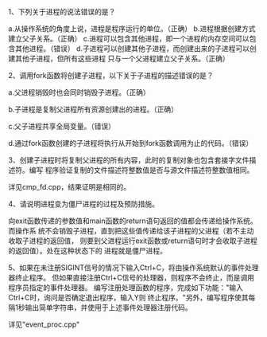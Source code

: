 1、下列关于进程的说法错误的是？

a.从操作系统的角度上说，进程是程序运行的单位。（正确）
b.进程根据创建方式建立父子关系。（正确）
c.进程可以包含其他进程，即一个进程的内存空间可以包含其他进程。（错误）
d.子进程可以创建其他子进程，而创建出来的子进程可以创建其他子进程，但所有这些进程
只与一个父进程建立父子关系。（正确）

2、调用fork函数将创建子进程，以下关于子进程的描述错误的是？

a.父进程销毁时也会同时销毁子进程。（正确）

b.子进程是复制父进程所有资源创建出的进程。（正确）

c.父子进程共享全局变量。（错误）

d.通过fork函数创建的子进程将执行从开始到fork函数调用为止的代码。（错误）

3、创建子进程时将复制父进程的所有内容，此时的复制对象也包含套接字文件描述符。编写
程序验证复制的文件描述符整数值是否与源文件描述符整数值相同。

详见cmp_fd.cpp，结果证明是相同的。

4、请说明进程变为僵尸进程的过程及预防措施。

向exit函数传递的参数值和main函数的return语句返回的值都会传递给操作系统。而操作系
统不会销毁子进程，直到把这些值传递给该子进程的父进程（若不主动收取子进程的返回值，
则要到父进程运行exit函数或return语句时才会收取子进程的返回值）。处在这种状态下的
进程就是僵尸进程。

5、如果在未注册SIGINT信号的情况下输入Ctrl+C，将由操作系统默认的事件处理器终止程序。
但如果直接注册Ctrl+C信号的处理器，则程序不会终止，而是调用程序员指定的事件处理器。
编写注册处理函数的程序，完成如下功能："输入Ctrl+C时，询问是否确定退出程序，输入Y则
终止程序。"另外，编写程序使其每隔1秒输出简单字符串，并使用于上述事件处理器注册代码。

详见"event_proc.cpp"